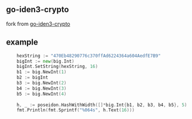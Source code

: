 ## go-iden3-crypto
fork from [go-iden3-crypto](https://github.com/iden3/go-iden3-crypto)

## example

```go
	hexString := "470Eb48290776c370ffAd6224364a604AedfE7B9"
	bigInt := new(big.Int)
	bigInt.SetString(hexString, 16)
	b1 := big.NewInt(1)
	b2 := bigInt
	b3 := big.NewInt(2)
	b4 := big.NewInt(3)
	b5 := big.NewInt(4)
	
	h, _ := poseidon.HashWithWidth([]*big.Int{b1, b2, b3, b4, b5}, 5) 
	fmt.Println(fmt.Sprintf("%064s", h.Text(16)))
```
